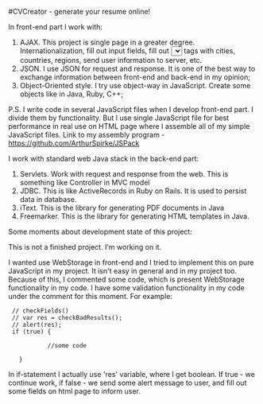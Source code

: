 #CVCreator - generate your resume online!

In front-end part I work with:

1. AJAX. This project is single page in a greater degree. Internationalization, fill out input fields, fill out <select></select> tags with cities, countries, regions, send user information to server, etc.
2. JSON. I use JSON for request and response. It is one of the best way to exchange information between front-end and back-end in my opinion;
3. Object-Oriented style. I try use object-way in JavaScript. Create some objects like in Java, Ruby, C++;

P.S. I write code in several JavaScript files when I develop front-end part. I divide them by functionality. But I use single JavaScript file for best performance in real use on HTML page where I assemble all of my simple JavaScript files. Link to my assembly program - https://github.com/ArthurSpirke/JSPack


I work with standard web Java stack in the back-end part:

1. Servlets. Work with request and response from the web. This is something like Controller in MVC model
2. JDBC. This is like ActiveRecords in Ruby on Rails. It is used to persist data in database.
3. iText. This is the library for generating PDF documents in Java
4. Freemarker. This is the library for generating HTML templates in Java.






Some moments about development state of this project:

This is not a finished project. I'm working on it.

I wanted use WebStorage in front-end and I tried to implement this on pure JavaScript in my project. It isn't easy  in general and in my project too. Because of this, I commented some code, which is present WebStorage functionality in my code.
I have some validation functionality in my code under the comment for this moment. For example:



     // checkFields()
     // var res = checkBadResults();
     // alert(res);
     if (true) {

               //some code

       }

In if-statement I actually use 'res' variable, where I get boolean. If true - we continue work, if false - we send some alert message to user, and fill out some fields on html page to inform user.
